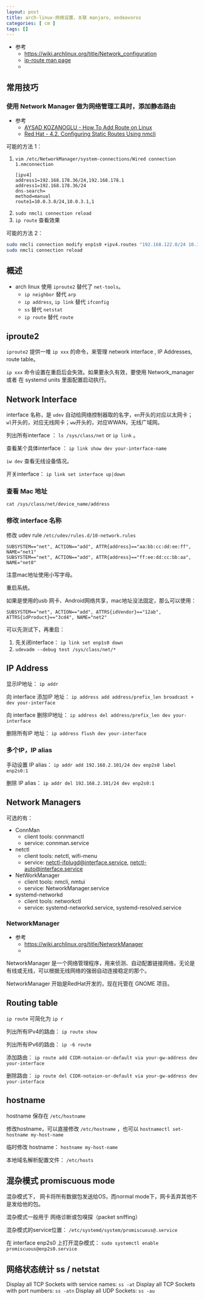 ```yaml
---
layout: post
title: arch-linux-网络设置，关联 manjaro, endeavoros
categories: [ cm ]
tags: []
---
```


* 参考
  * <https://wiki.archlinux.org/title/Network_configuration>
  * [ip-route man page](http://polarhome.com/service/man/?qf=ip-route&tf=2&of=Archlinux&sf=8)
  * []()

## 常用技巧

### 使用 Network Manager 做为网络管理工具时，添加静态路由

* 参考
  * [AYSAD KOZANOGLU - How To Add Route on Linux](https://www.linuxhowto.net/how-to-add-route-on-linux/)
  * [Red Hat - 4.2. Configuring Static Routes Using nmcli](https://access.redhat.com/documentation/en-us/red_hat_enterprise_linux/7/html/networking_guide/sec-configuring_static_routes_using_nmcli)

可能的方法 1：

1. `vim /etc/NetworkManager/system-connections/Wired connection 1.nmconnection`
    ~~~
    [ipv4]
    address1=192.168.178.36/24,192.168.178.1
    address1=192.168.178.36/24
    dns-search=
    method=manual
    route1=10.0.3.0/24,10.0.3.1,1
    ~~~
1. `sudo nmcli connection reload`
1. `ip route` 查看效果

可能的方法 2：

~~~sh
sudo nmcli connection modify enp1s0 +ipv4.routes "192.168.122.0/24 10.10.10.1"
sudo nmcli connection reload
~~~


## 概述

* arch linux 使用 `iproute2` 替代了 `net-tools`。
    * `ip neighbor` 替代 `arp`
    * `ip address`, `ip link` 替代 `ifconfig`
    * `ss` 替代 `netstat`
    * `ip route` 替代 `route`


## iproute2

`iproute2` 提供一堆 `ip xxx` 的命令，来管理 network interface , IP Addresses, route table。

`ip xxx` 命令设置在重启后会失效。如果要永久有效，要使用 Network_manager 或者 在 systemd units 里面配置启动执行。


## Network Interface

interface 名称，是 `udev` 自动给网络控制器取的名字，`en`开头的对应以太网卡；`wl`开头的，对应无线网卡；`ww`开头的，对应WWAN，无线广域网。

列出所有interface ： `ls /sys/class/net` or `ip link` 。

查看某个具体interface ： `ip link show dev your-interface-name`

`iw dev` 查看无线设备情况。

开关interface： `ip link set interface up|down`

### 查看 Mac 地址

`cat /sys/class/net/device_name/address`


### 修改 interface 名称

修改 udev rule `/etc/udev/rules.d/10-network.rules`

~~~
SUBSYSTEM=="net", ACTION=="add", ATTR{address}=="aa:bb:cc:dd:ee:ff", NAME="net1"
SUBSYSTEM=="net", ACTION=="add", ATTR{address}=="ff:ee:dd:cc:bb:aa", NAME="net0"
~~~

注意mac地址使用小写字母。

重启系统。

如果是使用的usb 网卡、Android网络共享，mac地址没法固定，那么可以使用： 

~~~
SUBSYSTEM=="net", ACTION=="add", ATTRS{idVendor}=="12ab", ATTRS{idProduct}=="3cd4", NAME="net2"
~~~

可以先测试下，再重启：
1. 先关闭interface： `ip link set enp1s0 down`
1. `udevadm --debug test /sys/class/net/*`


## IP Address

显示IP地址： `ip addr`

向 interface 添加IP 地址： `ip address add address/prefix_len broadcast + dev your-interface`

向 interface 删除IP地址： `ip address del address/prefix_len dev your-interface`

删除所有IP 地址： `ip address flush dev your-interface`

### 多个IP，IP alias

手动设置 IP alias： `ip addr add 192.168.2.101/24 dev enp2s0 label enp2s0:1`

删除 IP alias：  `ip addr del 192.168.2.101/24 dev enp2s0:1`





## Network Managers

可选的有： 
* ConnMan
    * client tools: connmanctl
    * service: connman.service
* netctl
    * client tools: netctl, wifi-menu
    * service: netctl-ifplugd@interface.service, netctl-auto@interface.service
* NetWorkManager
    * client tools: nmcli, nmtui
    * service: NetworkManager.service
* systemd-networkd
    * client tools: networkctl
    * service: systemd-networkd.service, systemd-resolved.service


### NetworkManager

* 参考
    * <https://wiki.archlinux.org/title/NetworkManager>
    * []()

NetworkManager 是一个网络管理程序，用来侦测、自动配置链接网络，无论是有线或无线，可以根据无线网络的强弱自动连接稳定的那个。

NetworkManager 开始是RedHat开发的，现在托管在 GNOME 项目。














## Routing table

`ip route` 可简化为 `ip r`

列出所有IPv4的路由： `ip route show`

列出所有IPv6的路由： `ip -6 route`

添加路由： `ip route add CIDR-notaion-or-default via your-gw-address dev your-interface`

删除路由： `ip route del CIDR-notaion-or-default via your-gw-address dev your-interface`





    
    
## hostname

hostname 保存在 `/etc/hostname`

修改hostname，可以直接修改 `/etc/hostname` ，也可以 `hostnamectl set-hostname my-host-name`

临时修改 hostname： `hostname my-host-name`

本地域名解析配置文件： `/etc/hosts`



## 混杂模式 promiscuous mode

混杂模式下， 网卡将所有数据包发送给OS，而normal mode下，网卡丢弃其他不是发给他的包。

混杂模式一般用于 网络诊断或包嗅探（packet sniffing）

混杂模式的service位置： `/etc/systemd/system/promiscuous@.service`

在  interface enp2s0 上打开混杂模式： `sudo systemctl enable promiscuous@enp2s0.service`



## 网络状态统计 ss / netstat

Display all TCP Sockets with service names: `ss -at`
Display all TCP Sockets with port numbers: `ss -atn`
Display all UDP Sockets: `ss -au`































